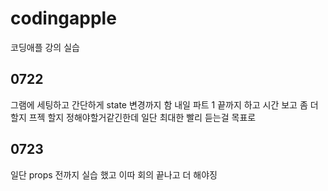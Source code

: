 # codingapple
코딩애플 강의 실습

## 0722
그램에 세팅하고 간단하게 state 변경까지 함
내일 파트 1 끝까지 하고 시간 보고 좀 더 할지 프젝 할지 정해야할거같긴한데
일단 최대한 빨리 듣는걸 목표로


## 0723
일단 props 전까지 실습 했고 이따 회의 끝나고 더 해야징


